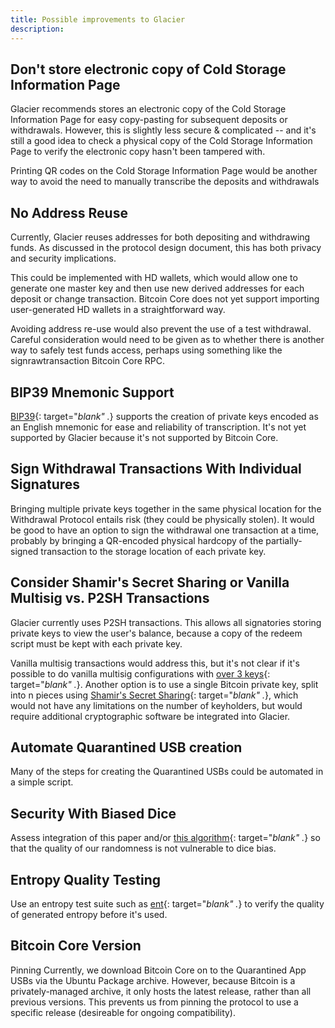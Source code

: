 ```yaml
---
title: Possible improvements to Glacier
description:
---
```



## Don't store electronic copy of Cold Storage Information Page
Glacier recommends stores an electronic copy of the Cold Storage
Information Page for easy copy-pasting for subsequent deposits or
withdrawals. However, this is slightly less secure & complicated -- and
it's still a good idea to check a physical copy of the Cold Storage
Information Page to verify the electronic copy hasn't been tampered
with.

Printing QR codes on the Cold Storage Information Page would be
another way to avoid the need to manually transcribe the deposits and
withdrawals

## No Address Reuse
Currently, Glacier reuses addresses for
both depositing and withdrawing funds. As discussed in the protocol design
document, this has both privacy and security implications.

This could be
implemented with HD wallets, which would allow one to generate one master
key and then use new derived addresses for each deposit or change
transaction. Bitcoin Core does not yet support importing user-generated HD
wallets in a straightforward way.

Avoiding address re-use would also
prevent the use of a test withdrawal. Careful consideration would need to
be given as to whether there is another way to safely test funds access,
perhaps using something like the signrawtransaction Bitcoin Core
RPC.

## BIP39 Mnemonic Support
[BIP39](https://github.com/bitcoin/bips/blob/master/bip-0039.mediawiki){: target="_blank" ._} supports the creation of private keys
encoded as an English mnemonic for ease and reliability of transcription.
It's not yet supported by Glacier because it's not supported by Bitcoin
Core.

## Sign Withdrawal Transactions With Individual Signatures
Bringing
multiple private keys together in the same physical location for the
Withdrawal Protocol entails risk (they could be physically stolen). It
would be good to have an option to sign the withdrawal one transaction at
a time, probably by bringing a QR-encoded physical hardcopy of the
partially-signed transaction to the storage location of each private
key.

## Consider Shamir's Secret Sharing or Vanilla Multisig vs. P2SH Transactions
Glacier currently uses P2SH transactions. This allows all
signatories storing private keys to view the user's balance, because
a copy of the redeem script must be kept with each private key.

Vanilla
multisig transactions would address this, but it's not clear if it's
possible to do vanilla multisig configurations with
[over 3 keys](https://bitcoin.stackexchange.com/questions/23893/what-are-the-limits-of-m-and-n-in-m-of-n-multisig-addresses){: target="_blank" ._}.
Another option is to use a single Bitcoin private key, split into n pieces
using [Shamir's Secret Sharing](https://en.wikipedia.org/wiki/Shamir%27s_Secret_Sharing){: target="_blank" ._}, which would not have any limitations on
the number of keyholders, but would require additional cryptographic
software be integrated into Glacier.

## Automate Quarantined USB creation
Many of the steps for creating the Quarantined USBs could be
automated in a simple script.

## Security With Biased Dice
Assess integration of this paper and/or [this algorithm](http://pit-claudel.fr/clement/blog/generating-uniformly-random-data-from-skewed-input-biased-coins-loaded-dice-skew-correction-and-the-von-neumann-extractor/){: target="_blank" ._} so that the quality of
our randomness is not vulnerable to dice bias.

## Entropy Quality Testing
Use an entropy test suite such as [ent](http://www.fourmilab.ch/random/){: target="_blank" ._} to verify the quality of
generated entropy before it's used.

## Bitcoin Core Version
Pinning Currently, we download Bitcoin Core on to the Quarantined App
USBs via the Ubuntu Package archive. However, because Bitcoin is
a privately-managed archive, it only hosts the latest release, rather than
all previous versions. This prevents us from pinning the protocol to use
a specific release (desireable for ongoing compatibility).
